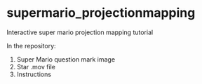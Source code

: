 # supermario_projectionmapping
Interactive super mario projection mapping tutorial

In the repository:
1) Super Mario question mark image
2) Star .mov file
3) Instructions
